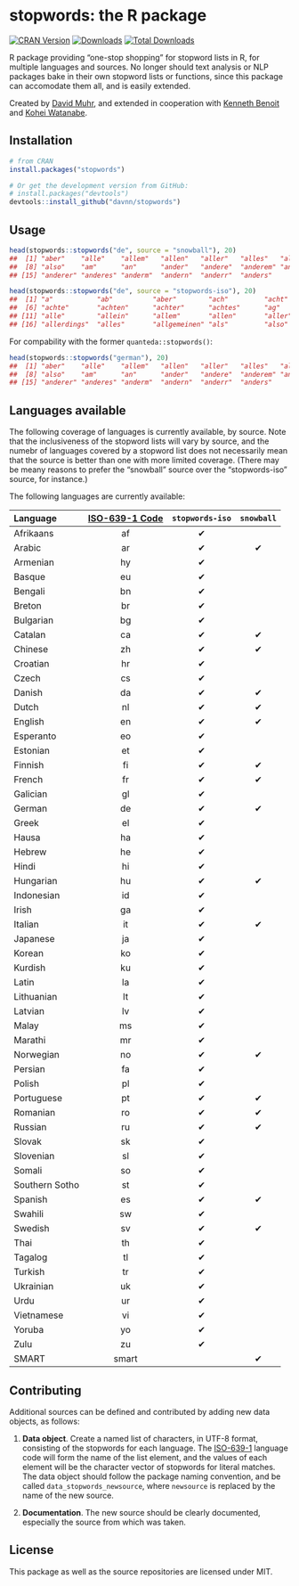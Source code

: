 
# stopwords: the R package

[![CRAN
Version](https://www.r-pkg.org/badges/version/stopwords)](https://CRAN.R-project.org/package=stopwords)
[![Downloads](https://cranlogs.r-pkg.org/badges/stopwords)](https://CRAN.R-project.org/package=stopwords)
[![Total
Downloads](https://cranlogs.r-pkg.org/badges/grand-total/stopwords?color=orange)](https://CRAN.R-project.org/package=stopwords)

R package providing “one-stop shopping” for stopword lists in R, for
multiple languages and sources. No longer should text analysis or NLP
packages bake in their own stopword lists or functions, since this
package can accomodate them all, and is easily extended.

Created by [David Muhr](https://github.com/davnn), and extended in
cooperation with [Kenneth Benoit](https://github.com/kbenoit) and [Kohei
Watanabe](https://github.com/koheiw).

## Installation

``` r
# from CRAN
install.packages("stopwords")

# Or get the development version from GitHub:
# install.packages("devtools")
devtools::install_github("davnn/stopwords")
```

## Usage

``` r
head(stopwords::stopwords("de", source = "snowball"), 20)
##  [1] "aber"    "alle"    "allem"   "allen"   "aller"   "alles"   "als"    
##  [8] "also"    "am"      "an"      "ander"   "andere"  "anderem" "anderen"
## [15] "anderer" "anderes" "anderm"  "andern"  "anderr"  "anders"

head(stopwords::stopwords("de", source = "stopwords-iso"), 20)
##  [1] "a"           "ab"          "aber"        "ach"         "acht"       
##  [6] "achte"       "achten"      "achter"      "achtes"      "ag"         
## [11] "alle"        "allein"      "allem"       "allen"       "aller"      
## [16] "allerdings"  "alles"       "allgemeinen" "als"         "also"
```

For compability with the former `quanteda::stopwords()`:

``` r
head(stopwords::stopwords("german"), 20)
##  [1] "aber"    "alle"    "allem"   "allen"   "aller"   "alles"   "als"    
##  [8] "also"    "am"      "an"      "ander"   "andere"  "anderem" "anderen"
## [15] "anderer" "anderes" "anderm"  "andern"  "anderr"  "anders"
```

## Languages available

The following coverage of languages is currently available, by source.
Note that the inclusiveness of the stopword lists will vary by source,
and the numebr of languages covered by a stopword list does not
necessarily mean that the source is better than one with more limited
coverage. (There may be meany reasons to prefer the “snowball” source
over the “stopwords-iso” source, for instance.)

The following languages are currently
available:

| Language       | [ISO-639-1 Code](https://en.wikipedia.org/wiki/List_of_ISO_639-1_codes) | `stopwords-iso` | `snowball` |
| :------------- | :---------------------------------------------------------------------: | :-------------: | :--------: |
| Afrikaans      |                                   af                                    |        ✔        |            |
| Arabic         |                                   ar                                    |        ✔        |     ✔      |
| Armenian       |                                   hy                                    |        ✔        |            |
| Basque         |                                   eu                                    |        ✔        |            |
| Bengali        |                                   bn                                    |        ✔        |            |
| Breton         |                                   br                                    |        ✔        |            |
| Bulgarian      |                                   bg                                    |        ✔        |            |
| Catalan        |                                   ca                                    |        ✔        |     ✔      |
| Chinese        |                                   zh                                    |        ✔        |     ✔      |
| Croatian       |                                   hr                                    |        ✔        |            |
| Czech          |                                   cs                                    |        ✔        |            |
| Danish         |                                   da                                    |        ✔        |     ✔      |
| Dutch          |                                   nl                                    |        ✔        |     ✔      |
| English        |                                   en                                    |        ✔        |     ✔      |
| Esperanto      |                                   eo                                    |        ✔        |            |
| Estonian       |                                   et                                    |        ✔        |            |
| Finnish        |                                   fi                                    |        ✔        |     ✔      |
| French         |                                   fr                                    |        ✔        |     ✔      |
| Galician       |                                   gl                                    |        ✔        |            |
| German         |                                   de                                    |        ✔        |     ✔      |
| Greek          |                                   el                                    |        ✔        |            |
| Hausa          |                                   ha                                    |        ✔        |            |
| Hebrew         |                                   he                                    |        ✔        |            |
| Hindi          |                                   hi                                    |        ✔        |            |
| Hungarian      |                                   hu                                    |        ✔        |     ✔      |
| Indonesian     |                                   id                                    |        ✔        |            |
| Irish          |                                   ga                                    |        ✔        |            |
| Italian        |                                   it                                    |        ✔        |     ✔      |
| Japanese       |                                   ja                                    |        ✔        |            |
| Korean         |                                   ko                                    |        ✔        |            |
| Kurdish        |                                   ku                                    |        ✔        |            |
| Latin          |                                   la                                    |        ✔        |            |
| Lithuanian     |                                   lt                                    |        ✔        |            |
| Latvian        |                                   lv                                    |        ✔        |            |
| Malay          |                                   ms                                    |        ✔        |            |
| Marathi        |                                   mr                                    |        ✔        |            |
| Norwegian      |                                   no                                    |        ✔        |     ✔      |
| Persian        |                                   fa                                    |        ✔        |            |
| Polish         |                                   pl                                    |        ✔        |            |
| Portuguese     |                                   pt                                    |        ✔        |     ✔      |
| Romanian       |                                   ro                                    |        ✔        |     ✔      |
| Russian        |                                   ru                                    |        ✔        |     ✔      |
| Slovak         |                                   sk                                    |        ✔        |            |
| Slovenian      |                                   sl                                    |        ✔        |            |
| Somali         |                                   so                                    |        ✔        |            |
| Southern Sotho |                                   st                                    |        ✔        |            |
| Spanish        |                                   es                                    |        ✔        |     ✔      |
| Swahili        |                                   sw                                    |        ✔        |            |
| Swedish        |                                   sv                                    |        ✔        |     ✔      |
| Thai           |                                   th                                    |        ✔        |            |
| Tagalog        |                                   tl                                    |        ✔        |            |
| Turkish        |                                   tr                                    |        ✔        |            |
| Ukrainian      |                                   uk                                    |        ✔        |            |
| Urdu           |                                   ur                                    |        ✔        |            |
| Vietnamese     |                                   vi                                    |        ✔        |            |
| Yoruba         |                                   yo                                    |        ✔        |            |
| Zulu           |                                   zu                                    |        ✔        |            |
| SMART          |                                  smart                                  |                 |     ✔      |

## Contributing

Additional sources can be defined and contributed by adding new data
objects, as follows:

1.  **Data object**. Create a named list of characters, in UTF-8 format,
    consisting of the stopwords for each language. The
    [ISO-639-1](https://en.wikipedia.org/wiki/List_of_ISO_639-1_codes)
    language code will form the name of the list element, and the values
    of each element will be the character vector of stopwords for
    literal matches. The data object should follow the package naming
    convention, and be called `data_stopwords_newsource`, where
    `newsource` is replaced by the name of the new source.

2.  **Documentation**. The new source should be clearly documented,
    especially the source from which was taken.

## License

This package as well as the source repositories are licensed under MIT.
